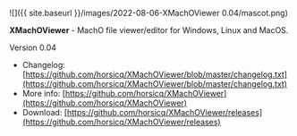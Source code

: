 ![]({{ site.baseurl }}/images/2022-08-06-XMachOViewer 0.04/mascot.png)

**XMachOViewer** - MachO file viewer/editor for Windows, Linux and MacOS.

Version 0.04

- Changelog: [https://github.com/horsicq/XMachOViewer/blob/master/changelog.txt](https://github.com/horsicq/XMachOViewer/blob/master/changelog.txt)
- More info: [https://github.com/horsicq/XMachOViewer](https://github.com/horsicq/XMachOViewer)
- Download: [https://github.com/horsicq/XMachOViewer/releases](https://github.com/horsicq/XMachOViewer/releases)
